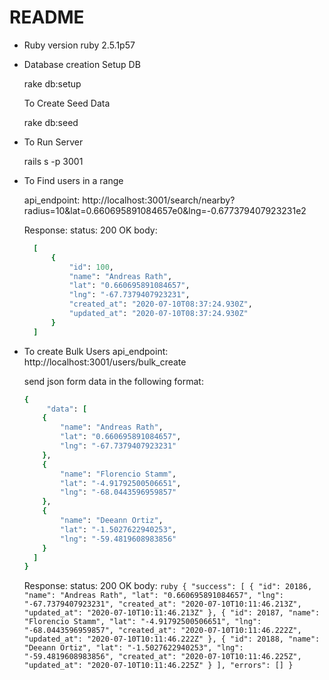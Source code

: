 # README

* Ruby version
  ruby 2.5.1p57 

* Database creation
  Setup DB

    rake db:setup

  To Create Seed Data

    rake db:seed


* To Run Server 

  rails s -p 3001

* To Find users in a range

  api_endpoint: 
    http://localhost:3001/search/nearby?radius=10&lat=0.660695891084657e0&lng=-0.677379407923231e2

  Response:
    status: 200 OK
    body:
    ```ruby
      [
          {
              "id": 100,
              "name": "Andreas Rath",
              "lat": "0.660695891084657",
              "lng": "-67.7379407923231",
              "created_at": "2020-07-10T08:37:24.930Z",
              "updated_at": "2020-07-10T08:37:24.930Z"
          }
      ]
    ```

* To create Bulk Users
  api_endpoint: 
    http://localhost:3001/users/bulk_create

  send json form data in the following format:
    ```ruby
    {
         "data": [
        {
            "name": "Andreas Rath",
            "lat": "0.660695891084657",
            "lng": "-67.7379407923231"
        },
        {
            "name": "Florencio Stamm",
            "lat": "-4.91792500506651",
            "lng": "-68.0443596959857"
        },
        {
            "name": "Deeann Ortiz",
            "lat": "-1.5027622940253",
            "lng": "-59.4819608983856"
        }
      ]
    }
    ```

    Response:
      status: 200 OK
      body:
      ```ruby
        {
            "success": [
                {
                    "id": 20186,
                    "name": "Andreas Rath",
                    "lat": "0.660695891084657",
                    "lng": "-67.7379407923231",
                    "created_at": "2020-07-10T10:11:46.213Z",
                    "updated_at": "2020-07-10T10:11:46.213Z"
                },
                {
                    "id": 20187,
                    "name": "Florencio Stamm",
                    "lat": "-4.91792500506651",
                    "lng": "-68.0443596959857",
                    "created_at": "2020-07-10T10:11:46.222Z",
                    "updated_at": "2020-07-10T10:11:46.222Z"
                },
                {
                    "id": 20188,
                    "name": "Deeann Ortiz",
                    "lat": "-1.5027622940253",
                    "lng": "-59.4819608983856",
                    "created_at": "2020-07-10T10:11:46.225Z",
                    "updated_at": "2020-07-10T10:11:46.225Z"
                }
            ],
            "errors": []
        }
      ```
